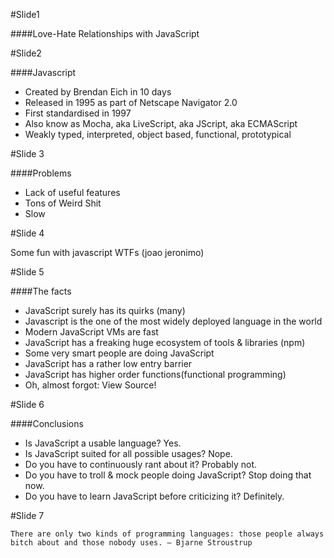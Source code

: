#Slide1

####Love-Hate Relationships with JavaScript

#Slide2

####Javascript

* Created by Brendan Eich in 10 days
* Released in 1995 as part of Netscape Navigator 2.0
* First standardised in 1997
* Also know as Mocha, aka LiveScript, aka JScript, aka ECMAScript
* Weakly typed, interpreted, object based, functional, prototypical


#Slide 3

####Problems

* Lack of useful features
* Tons of Weird Shit
* Slow


#Slide 4

Some fun with javascript WTFs (joao jeronimo)


#Slide 5

####The facts

* JavaScript surely has its quirks (many)
* Javascript is the one of the most widely deployed language in the world
* Modern JavaScript VMs are fast
* JavaScript has a freaking huge ecosystem of tools & libraries (npm)
* Some very smart people are doing JavaScript
* JavaScript has a rather low entry barrier
* JavaScript has higher order functions(functional programming)
* Oh, almost forgot: View Source!

#Slide 6

####Conclusions

* Is JavaScript a usable language? Yes.
* Is JavaScript suited for all possible usages? Nope.
* Do you have to continuously rant about it? Probably not.
* Do you have to troll & mock people doing JavaScript? Stop doing that now.
* Do you have to learn JavaScript before criticizing it? Definitely.


#Slide 7
```
There are only two kinds of programming languages: those people always bitch about and those nobody uses. — Bjarne Stroustrup
```

